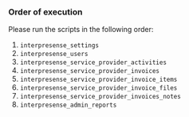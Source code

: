 ### Order of execution

Please run the scripts in the following order:

1. `interpresense_settings`
2. `interpresense_users`
3. `interpresense_service_provider_activities`
4. `interpresense_service_provider_invoices`
5. `interpresense_service_provider_invoice_items`
6. `interpresense_service_provider_invoice_files`
7. `interpresense_service_provider_invoices_notes`
8. `interpresense_admin_reports`